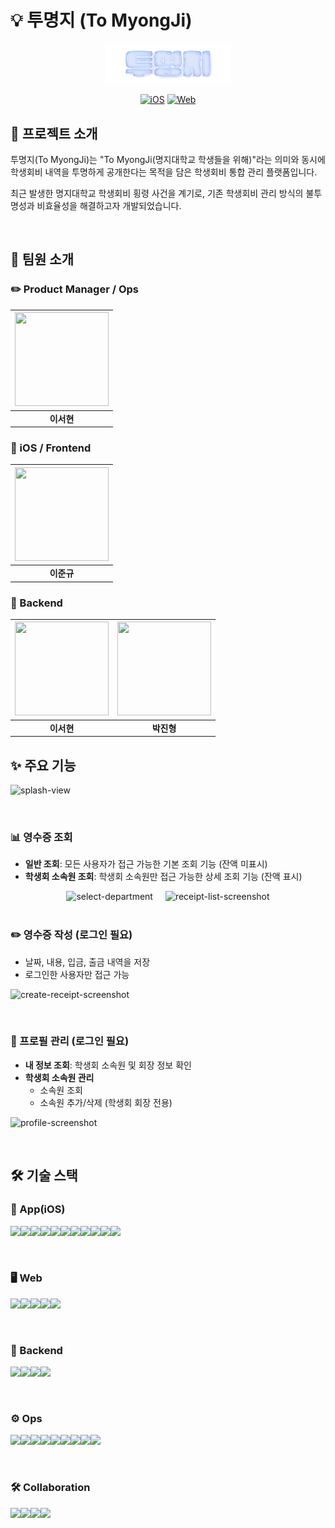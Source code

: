 # 💡 투명지 (To MyongJi)

<div align="center">
  <img src="UI/Resources/Assets.xcassets/logo.imageset/logo.png" alt="투명지 로고" width="200"/>
  
  [![iOS](https://img.shields.io/badge/iOS-000000?style=for-the-badge&logo=apple&logoColor=white)](https://apps.apple.com/kr/app/투명지/id6743519294)
  [![Web](https://img.shields.io/badge/Web-000000?style=for-the-badge&logo=react&logoColor=61DAFB)](https://www.tomyongji.com)
</div>

## 📌 프로젝트 소개

투명지(To MyongJi)는 "To MyongJi(명지대학교 학생들을 위해)"라는 의미와 동시에 학생회비 내역을 투명하게 공개한다는 목적을 담은 학생회비 통합 관리 플랫폼입니다.

최근 발생한 명지대학교 학생회비 횡령 사건을 계기로, 기존 학생회비 관리 방식의 불투명성과 비효율성을 해결하고자 개발되었습니다.

<br>

## 👥 팀원 소개

### ✏️ Product Manager / Ops

| [<img src="https://github.com/eeeseohyun.png" width="150" height="150"/>](https://github.com/eeeseohyun) |
| :------------------------------------------------------------------------------------------------------: |
|                                                **이서현**                                                |

### 🍎 iOS / Frontend

| [<img src="https://github.com/JunnKyuu.png" width="150" height="150"/>](https://github.com/JunnKyuu) |
| :--------------------------------------------------------------------------------------------------: |
|                                              **이준규**                                              |

### 🔧 Backend

| [<img src="https://github.com/eeeseohyun.png" width="150" height="150"/>](https://github.com/eeeseohyun) | [<img src="https://github.com/jinhyeongpark.png" width="150" height="150"/>](https://github.com/jinhyeongpark) |
| :------------------------------------------------------------------------------------------------------: | :------------------------------------------------------------------------------------------------------------: |
|                                                **이서현**                                                |                                                   **박진형**                                                   |

## ✨ 주요 기능

![splash-view](https://github.com/user-attachments/assets/be5176c3-c914-47e8-84da-f710f3754e84)

<br>

### 📊 영수증 조회

- **일반 조회**: 모든 사용자가 접근 가능한 기본 조회 기능 (잔액 미표시)
- **학생회 소속원 조회**: 학생회 소속원만 접근 가능한 상세 조회 기능 (잔액 표시)

<div style="display: flex; gap: 20px; justify-content: center;">
  <img src="https://github.com/user-attachments/assets/fb153b11-cc2b-4f2e-b1d1-8e6dab74ca2b" alt="select-department"/>
  <img src="https://github.com/user-attachments/assets/19d38dfe-9ad0-45b9-b8c1-d23e30484fb1" alt="receipt-list-screenshot"/>
</div>

<br>

### ✏️ 영수증 작성 (로그인 필요)

- 날짜, 내용, 입금, 출금 내역을 저장
- 로그인한 사용자만 접근 가능

![create-receipt-screenshot](https://github.com/user-attachments/assets/ce82919a-3f6e-4a4c-8f97-1b74b789abe0)

<br>

### 👤 프로필 관리 (로그인 필요)

- **내 정보 조회**: 학생회 소속원 및 회장 정보 확인
- **학생회 소속원 관리**
  - 소속원 조회
  - 소속원 추가/삭제 (학생회 회장 전용)

![profile-screenshot](https://github.com/user-attachments/assets/726ddc07-3204-4c2a-87e3-733b337d28d2)

<br>

## 🛠 기술 스택

### 🍎 App(iOS)

<img src="https://img.shields.io/badge/Xcode-2379F4?style=for-the-badge&logo=Xcode&logoColor=white"><img src="https://img.shields.io/badge/XCTest-2379F4?style=for-the-badge&logo=Xcode&logoColor=white"><img src="https://img.shields.io/badge/SPM-2379F4?style=for-the-badge&logo=Xcode&logoColor=white"><img src="https://img.shields.io/badge/Swift-E60012?style=for-the-badge&logo=Swift&logoColor=white"><img src="https://img.shields.io/badge/SwiftUI-F05138?style=for-the-badge&logo=Swift&logoColor=white"><img src="https://img.shields.io/badge/combine-FF61F6?style=for-the-badge&logo=Swift&logoColor=white"><img src="https://img.shields.io/badge/Alamofire-EF2D5E?style=for-the-badge&logo=Swift&logoColor=white"><img src="https://img.shields.io/badge/Tuist-5A2EF4?style=for-the-badge&logo=Swift&logoColor=white"><img src="https://img.shields.io/badge/fastlane-00F200?style=for-the-badge&logo=fastlane&logoColor=white"><img src="https://img.shields.io/badge/githubactions-000000?style=for-the-badge&logo=GithubActions&logoColor=white"><img src="https://img.shields.io/badge/firebase-DD2C00?style=for-the-badge&logo=firebase&logoColor=white">

<br>

### 🖥️ Web

<img src="https://img.shields.io/badge/Javascript-F7DF1E?style=for-the-badge&logo=Javascript&logoColor=white"><img src="https://img.shields.io/badge/react-61DAFB?style=for-the-badge&logo=react&logoColor=white"><img src="https://img.shields.io/badge/zustand-FF3366?style=for-the-badge&logo=react&logoColor=white"><img src="https://img.shields.io/badge/tailwindcss-06B6D4?style=for-the-badge&logo=tailwindcss&logoColor=white"><img src="https://img.shields.io/badge/vercel-000000?style=for-the-badge&logo=vercel&logoColor=white">

<br>

### 🔧 Backend

<img src="https://img.shields.io/badge/Java-007396?style=for-the-badge&logo=java&logoColor=white"><img src="https://img.shields.io/badge/Spring-6DB33F?style=for-the-badge&logo=spring&logoColor=white"><img src="https://img.shields.io/badge/MySQL-4479A1?style=for-the-badge&logo=mysql&logoColor=white"><img src="https://img.shields.io/badge/JUnit5-25A162?style=for-the-badge&logo=junit5&logoColor=white">

<br>

### ⚙️ Ops

<img src="https://img.shields.io/badge/Docker-2496ED?style=for-the-badge&logo=docker&logoColor=white"><img src="https://img.shields.io/badge/AWS-232F3E?style=for-the-badge&logo=amazon-aws&logoColor=white"><img src="https://img.shields.io/badge/Nginx-009639?style=for-the-badge&logo=nginx&logoColor=white"><img src="https://img.shields.io/badge/GitHub_Actions-2088FF?style=for-the-badge&logo=github-actions&logoColor=white"><img src="https://img.shields.io/badge/GitHub_Secrets-181717?style=for-the-badge&logo=github&logoColor=white"><img src="https://img.shields.io/badge/Amazon_RDS-527FFF?style=for-the-badge&logo=amazon-rds&logoColor=white"><img src="https://img.shields.io/badge/Promtail-374EE6?style=for-the-badge&logo=grafana&logoColor=white"><img src="https://img.shields.io/badge/Loki-F46800?style=for-the-badge&logo=grafana&logoColor=white"><img src="https://img.shields.io/badge/Grafana-F46800?style=for-the-badge&logo=grafana&logoColor=white">

<br>

### 🛠 Collaboration

<img src="https://img.shields.io/badge/Git-F05032?style=for-the-badge&logo=git&logoColor=white"><img src="https://img.shields.io/badge/GitHub-181717?style=for-the-badge&logo=github&logoColor=white"><img src="https://img.shields.io/badge/Notion-000000?style=for-the-badge&logo=notion&logoColor=white"><img src="https://img.shields.io/badge/Discord-5865F2?style=for-the-badge&logo=discord&logoColor=white">

